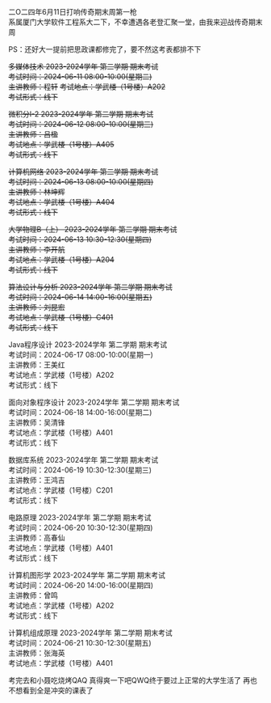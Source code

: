 二O二四年6月11日打响传奇期末周第一枪  
系属厦门大学软件工程系大二下，不幸遭遇各老登汇聚一堂，由我来迎战传奇期末周  

PS：还好大一提前把思政课都修完了，要不然这考表都排不下 

~~多媒体技术 2023-2024学年 第二学期 期末考试~~  
~~考试时间：2024-06-11 08:00-10:00(星期二)~~  
~~主讲教师：程轩~~ 
~~考试地点：学武楼（1号楼）A202~~  
~~考试形式：线下~~ 

~~微积分I-2 2023-2024学年 第二学期 期末考试~~   
~~考试时间：2024-06-12 08:00-10:00(星期三)~~  
~~主讲教师：吕楹~~  
~~考试地点：学武楼（1号楼）A405~~  
~~考试形式：线下~~   

~~计算机网络 2023-2024学年 第二学期 期末考试   
考试时间：2024-06-13 08:00-10:00(星期四)  
主讲教师：林坤辉  
考试地点：学武楼（1号楼）A404  
考试形式：线下~~    
 
~~大学物理B（上） 2023-2024学年 第二学期 期末考试   
考试时间：2024-06-13 10:30-12:30(星期四)  
主讲教师：李开航  
考试地点：学武楼（1号楼）A204  
考试形式：线下~~   
 
~~算法设计与分析 2023-2024学年 第二学期 期末考试   
考试时间：2024-06-14 14:00-16:00(星期五)  
主讲教师：刘昆宏  
考试地点：学武楼（1号楼）C401  
考试形式：线下~~  
 
Java程序设计 2023-2024学年 第二学期 期末考试   
考试时间：2024-06-17 08:00-10:00(星期一)  
主讲教师：王美红  
考试地点：学武楼（1号楼）A202  
考试形式：线下  
 
面向对象程序设计 2023-2024学年 第二学期 期末考试   
考试时间：2024-06-18 14:00-16:00(星期二)  
主讲教师：吴清锋  
考试地点：学武楼（1号楼）A401  
考试形式：线下  
 
数据库系统 2023-2024学年 第二学期 期末考试   
考试时间：2024-06-19 10:30-12:30(星期三)  
主讲教师：王鸿吉  
考试地点：学武楼（1号楼）C201  
考试形式：线下  
 
电路原理 2023-2024学年 第二学期 期末考试   
考试时间：2024-06-20 10:30-12:30(星期四)  
主讲教师：高春仙  
考试地点：学武楼（1号楼）A401  
考试形式：线下  
 
计算机图形学 2023-2024学年 第二学期 期末考试   
考试时间：2024-06-20 14:00-16:00(星期四)  
主讲教师：曾鸣  
考试地点：学武楼（1号楼）A202  
考试形式：线下  
 
计算机组成原理 2023-2024学年 第二学期 期末考试   
考试时间：2024-06-21 10:30-12:30(星期五)  
主讲教师：张海英  
考试地点：学武楼（1号楼）A401  

 考完去和小聂吃烧烤QAQ 
 真得爽一下吧QWQ终于要过上正常的大学生活了 
 再也不想看到全是冲突的课表了 

